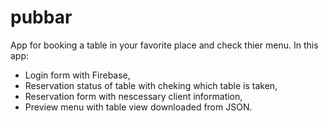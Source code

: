 # pubbar

App for booking a table in your favorite place and check thier menu.
In this app:
  - Login form with Firebase,
  - Reservation status of table with cheking which table is taken,
  - Reservation form with nescessary client information,
  - Preview menu with table view downloaded from JSON.
